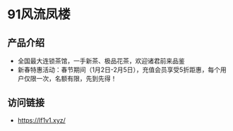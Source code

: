 # 91风流凤楼

## 产品介绍

+ 全国最大连锁茶馆，一手新茶、极品花茶，欢迎诸君前来品鉴
+ 新春特惠活动：春节期间（1月2日-2月5日），充值会员享受5折距惠，每个用户仅限一次，名额有限，先到先得！

## 访问链接

+ https://lf1v1.xyz/

